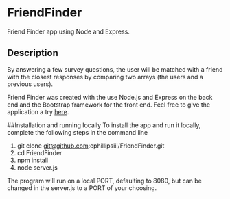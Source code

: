 # FriendFinder
Friend Finder app using Node and Express.
## Description
By answering a few survey questions, the user will be matched with a friend with the closest responses by comparing two arrays (the users and a previous users).

Friend Finder was created with the use Node.js and Express on the back end and the Bootstrap framework for the front end.  Feel free to give the application a try [here](https://protected-fortress-16688.herokuapp.com/).

##Installation and running locally
To install the app and run it locally, complete the following steps in the command line
  1. git clone git@github.com:ephillipsiii/FriendFinder.git
  2. cd FriendFinder
  3. npm install
  4. node server.js
  
The program will run on a local PORT, defaulting to 8080, but can be changed in the server.js to a PORT of your choosing.
  
